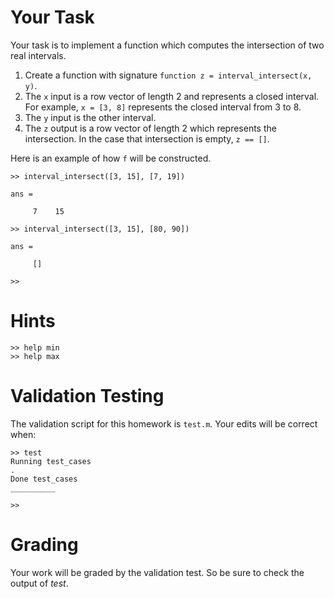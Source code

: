 # Your Task

Your task is to implement a function which computes the intersection of two real intervals.

1. Create a function with signature `function z = interval_intersect(x, y)`.
2. The `x` input is a row vector of length 2 and represents a closed interval. For example, `x = [3, 8]` represents the closed interval from 3 to 8.
3. The `y` input is the other interval.
4. The `z` output is a row vector of length 2 which represents the intersection. In the case that intersection is empty, `z == []`.

Here is an example of how `f` will be constructed.
```
>> interval_intersect([3, 15], [7, 19])

ans =

     7    15

>> interval_intersect([3, 15], [80, 90])

ans =

     []

>>
```

# Hints

```
>> help min
>> help max
```

# Validation Testing

The validation script for this homework is `test.m`.
Your edits will be correct when:

```
>> test
Running test_cases
.
Done test_cases
__________

>> 
```

# Grading

Your work will be graded by the validation test. 
So be sure to check the output of *test*.
